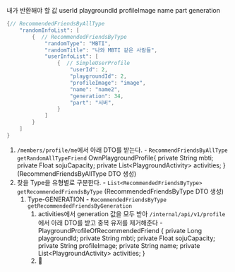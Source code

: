 내가 반환해야 할 값
userId
playgroundId
profileImage
name
part
generation

```java
{// RecommendedFriendsByAllType
	"randomInfoList": [ 
		{  // RecommendedFriendsByType
		    "randomType": "MBTI",  
		    "randomTitle": "나와 MBTI 같은 사람들",  
	        "userInfoList": [
			    {  // SimpleUserProfile
			        "userId": 2,  
			        "playgroundId": 2,  
		            "profileImage": "image",  
		            "name": "name2",  
		            "generation": 34,
		            "part": "서버",  
			    }  
	        ]  
		}
	]
}
```

1. `/members/profile/me`에서 아래 DTO를 받는다. - `RecommendFriendsByAllType getRandomAllTypeFriend`
   OwnPlaygroundProfile{
   private String mbti;  
   private Float sojuCapacity; 
   private List\<PlaygroundActivity> activities;
   }
   (RecommendFriendsByAllType DTO 생성)
2. 찾을 Type을 유형별로 구분한다. - `List<RecommendedFriendsByType> getRecommendedFriendsByType`
   (RecommendedFriendsByType DTO 생성)
	1. Type-GENERATION - `RecommendedFriendsByType getRecommendedFriendsByGeneration`
		1. activities에서 generation 값을 모두 받아 `/internal/api/v1/profile`에서 아래 DTO를 받고 중복 유저를 제거해준다 - 
		   PlaygroundProfileOfRecommendedFriend {
		   private Long playgroundId;
		   private String mbti;
		   private Float sojuCapacity;  
		   private String profileImage;
		   private String name;
		   private List\<PlaygroundActivity> activities;
		   }
		2.  
	 